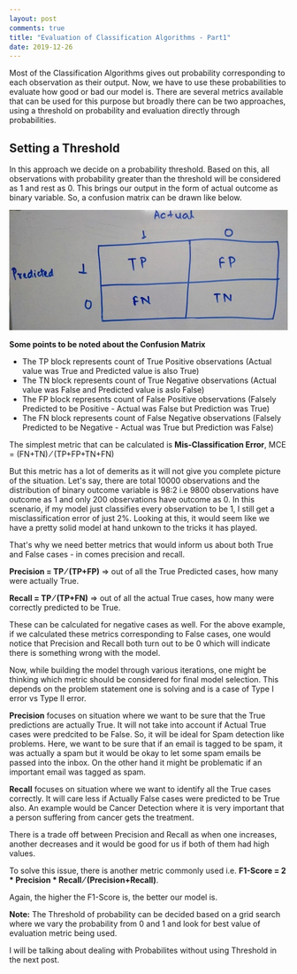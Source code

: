 ```yaml
---
layout: post
comments: true
title: "Evaluation of Classification Algorithms - Part1"
date: 2019-12-26
---
```


Most of the Classification Algorithms gives out probability corresponding to each observation as their output. Now, we have to use these 
probabilities to evaluate how good or bad our model is. There are several metrics available that can be used for this purpose but broadly there can be two approaches, using a threshold on probability and evaluation directly through probabilities.

## Setting a Threshold

In this approach we decide on a probability threshold. Based on this, all observations with probability greater than the threshold will be considered as 1 and rest as 0. This brings our output in the form of actual outcome as binary variable. So, a confusion matrix can be drawn like below.

![Confusion Matrix](/images/Evaluation_of_Classification_Algorithms/Confusion_Matrix.jpg)

**Some points to be noted about the Confusion Matrix** 
* The TP block represents count of True Positive observations (Actual value was True and Predicted value is also True)
* The TN block represents count of True Negative observations (Actual value was False and Predicted value is aslo False)
* The FP block represents count of False Positive observations (Falsely Predicted to be Positive - Actual was False but Prediction was True)
* The FN block represents count of False Negative observations (Falsely Predicted to be Negative - Actual was True but Prediction was False)

The simplest metric that can be calculated is **Mis-Classification Error**, MCE = (FN+TN) &frasl; (TP+FP+TN+FN)

But this metric has a lot of demerits as it will not give you complete picture of the situation. Let's say, there are total 10000 
observations and the distribution of binary outcome variable is 98:2 i.e 9800 observations have outcome as 1 and only 200 observations 
have outcome as 0. In this scenario, if my model just classifies every observation to be 1, I still get a misclassification error of 
just 2%. Looking at this, it would seem like we have a pretty solid model at hand unkown to the tricks it has played.

That's why we need better metrics that would inform us about both True and False cases - in comes precision and recall.

**Precision = TP &frasl; (TP+FP)** &#8658; out of all the True Predicted cases, how many were actually True.

**Recall = TP &frasl; (TP+FN)** &#8658; out of all the actual True cases, how many were correctly predicted to be True.

These can be calculated for negative cases as well. For the above example, if we calculated these metrics corresponding to False cases,
one would notice that Precision and Recall both turn out to be 0 which will indicate there is something wrong with the model.

Now, while building the model through various iterations, one might be thinking which metric should be considered for final model 
selection. This depends on the problem statement one is solving and is a case of Type I error vs Type II error. 

**Precision** focuses on situation where we want to be sure that the True predictions are actually True. It will not take into account if Actual True cases were predcited to be False. So, it will be ideal for Spam detection like problems. Here, we want to be sure that if an email is tagged to be spam, it was actually a spam but it would be okay to let some spam emails be passed into the inbox. On the other hand it might be problematic if an important email was tagged as spam.

**Recall** focuses on situation where we want to identify all the True cases correctly. It will care less if Actually False cases were
predicted to be True also. An example would be Cancer Detection where it is very important that a person suffering from cancer gets the
treatment.

There is a trade off between Precision and Recall as when one increases, another decreases and it would be good for us if both of them had high values.

To solve this issue, there is another metric commonly used i.e. **F1-Score = 2 * Precision * Recall &frasl; (Precision+Recall)**.

Again, the higher the F1-Score is, the better our model is.

**Note:** The Threshold of probability can be decided based on a grid search where we vary the probability from 0 and 1 and look for best value of evaluation metric being used.

I will be talking about dealing with Probabilites without using Threshold in the next post.



